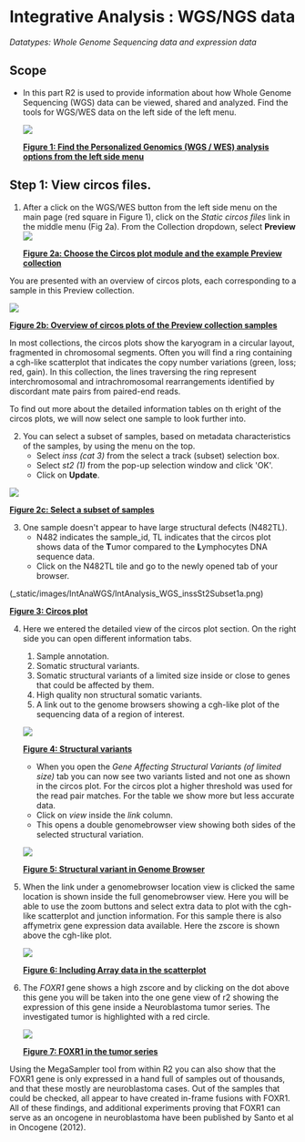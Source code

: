 <a id="integrative_analysis_wgs_data"></a>

Integrative Analysis : WGS/NGS data
===========================================

*Datatypes: Whole Genome Sequencing data and expression data*

Scope
-----
- In this part R2 is used to provide information about how Whole Genome Sequencing (WGS) data can be viewed, shared and analyzed.
  Find the tools for WGS/WES data on the left side of the left menu.

  ![](_static/images/IntAnaWGS/IntAnalysis_WGS_LeftMenuButton.png)

  [**Figure 1: Find the Personalized Genomics (WGS / WES) analysis options from the left side menu**](_static/images/IntAnaWGS/IntAnalysis_WGS_LeftMenuButton.png)

## Step 1: View circos files.

1. After a click on the WGS/WES button from the left side menu on the main page (red square in Figure 1), click on the *Static circos files* link in the middle menu (Fig 2a).
From the Collection dropdown, select **Preview**
	![](_static/images/IntAnaWGS/IntAnalysis_WGS_staticCircosFiles_preview.png)
	
	[**Figure 2a: Choose the Circos plot module and the example Preview collection**](_static/images/IntAnaWGS/IntAnalysis_WGS_staticCircosFiles_preview.png)

You are presented with an overview of circos plots, each corresponding to a sample in this Preview collection. 
  
![](_static/images/IntAnaWGS/IntAnalysis_WGS_preview_overview.png)
	
[**Figure 2b: Overview of circos plots of the Preview collection samples**](_static/images/IntAnaWGS/IntAnalysis_WGS_preview_overview.png)

In most collections, the circos plots show the karyogram in a circular layout, fragmented in chromosomal segments. Often you will find a ring containing a cgh-like scatterplot that indicates the copy number variations (green, loss; red, gain). 
In this collection, the lines traversing the ring represent interchromosomal and intrachromosomal rearrangements identified by discordant mate pairs from paired-end reads.  

To find out more about the detailed information tables on th eright of the circos plots, we will now select one sample to look further into.
  

2. You can select a subset of samples, based on metadata characteristics of the samples, by using the menu on the top.
	- Select *inss (cat 3)* from the select a track (subset) selection box.
	- Select *st2 (1)* from the pop-up selection window and click 'OK'.
    - Click on **Update**.   

	
![](_static/images/IntAnaWGS/IntAnalysis_WGS_SelectSubset.png)
	
[**Figure 2c: Select a subset of samples**](_static/images/IntAnaWGS/IntAnalysis_WGS_SelectSubset.png)  
  

3. 	One sample doesn't appear to have large structural defects (N482TL).  
	- N482 indicates the sample_id, TL indicates that the circos plot shows data of the **T**umor compared to the **L**ymphocytes DNA sequence data.  
	- Click on the N482TL tile and go to the newly opened tab of your browser.

(_static/images/IntAnaWGS/IntAnalysis_WGS_inssSt2Subset1a.png)
	
[**Figure 3: Circos plot**](_static/images/IntAnaWGS/IntAnalysis_WGS_inssSt2Subset1a.png)  
  

4. Here we entered the detailed view of the circos plot section.
   On the right side you can open different information tabs.
	1.	Sample annotation.
	2.	Somatic structural variants.
	3.	Somatic structural variants of a limited size inside or close to genes that could be affected by them.
	4.	High quality non structural somatic variants.
	5.	A link out to the genome browsers showing a cgh-like plot of the sequencing data of a region of interest.
   
	![](_static/images/IntAnaWGS/IntAnalysis_WGS_CircosDetailView1a.png)
	
	[**Figure 4: Structural variants**](_static/images/IntAnaWGS/IntAnalysis_WGS_CircosDetailView1a.png)
	
	- When you open the *Gene Affecting Structural Variants (of limited size)* tab you can now see two variants listed and not one as shown in the circos plot.
	  For the circos plot a higher threshold was used for the read pair matches. For the table we show more but less accurate data.
	- Click on *view* inside the *link* column.
	- This opens a double genomebrowser view showing both sides of the selected structural variation.

	![](_static/images/IntAnalysis_WGS_StucVarDuoPlot.png)
	
	[**Figure 5: Structural variant in Genome Browser**](_static/images/IntAnalysis_WGS_StucVarDuoPlot.png)

4. When the link under a genomebrowser location view is clicked the same location is shown inside the full genomebrowser view.
   Here you will be able to use the zoom buttons and select extra data to plot with the cgh-like scatterplot and junction information.
   For this sample there is also affymetrix gene expression data available. Here the zscore is shown above the cgh-like plot.

	![](_static/images/IntAnalysis_WGS_StucVarGenomebrowser.png)
	
	[**Figure 6: Including Array data in the scatterplot**](_static/images/IntAnalysis_WGS_StucVarGenomebrowser.png)
	
5. The *FOXR1* gene shows a high zscore and by clicking on the dot above this gene you will be taken into the one gene view of r2 showing the expression of this gene inside a Neuroblastoma tumor series. The investigated tumor is highlighted with a red circle.

	![](_static/images/IntAnalysis_WGS_FoxM1oneGeneView.png)
	
	[**Figure 7: FOXR1 in the tumor series**](_static/images/IntAnalysis_WGS_FoxM1oneGeneView.png)

Using the MegaSampler tool from within R2 you can also show that the FOXR1 gene is only expressed in a hand full of samples out of thousands, and that these mostly are neuroblastoma cases. Out of the samples that could be checked, all appear to have created in-frame fusions with FOXR1. All of these findings, and additional experiments proving that FOXR1 can serve as an oncogene in neuroblastoma have been published by Santo et al in Oncogene (2012).

